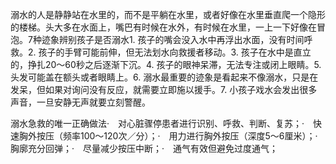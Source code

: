 
溺水的人是静静站在水里的，而不是平躺在水里，或者好像在水里垂直爬一个隐形的楼梯。头大多在水面上，嘴巴有时候在水外，有时候在水里，一上一下好像在冒泡。7种迹象辨别孩子是否溺水1. 孩子的嘴会没入水中再浮出水面，没有时间呼救。2. 孩子的手臂可能前伸，但无法划水向救援者移动。3. 孩子在水中是直立的，挣扎20～60秒之后逐渐下沉。4. 孩子的眼神呆滞，无法专注或闭上眼睛。5. 头发可能盖在额头或者眼睛上。6. 溺水最重要的迹象是看起来不像溺水，只是在发呆，但如果对询问没有反应，就需要立即施以援手。7. 小孩子戏水会发出很多声音，一旦安静无声就要立刻警醒。 

溺水急救的唯一正确做法·　对心脏骤停患者进行识别、呼救、判断、复苏；·　快速胸外按压（频率100～120次／分）；·　用力进行胸外按压（深度5～6厘米）；·　胸廓充分回弹；·　尽量减少按压中断；·　通气有效但避免过度通气；
